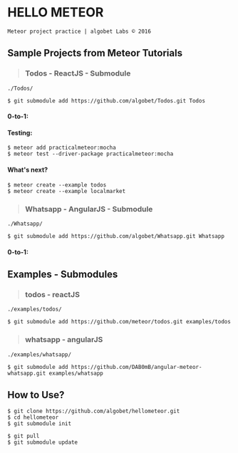 # HELLO METEOR
`Meteor project practice | algobet Labs © 2016`

## Sample Projects from Meteor Tutorials
> ### Todos - ReactJS - Submodule
`./Todos/`

    $ git submodule add https://github.com/algobet/Todos.git Todos


#### 0-to-1:

    
#### Testing:
    $ meteor add practicalmeteor:mocha
    $ meteor test --driver-package practicalmeteor:mocha
    
#### What's next?
    $ meteor create --example todos
    $ meteor create --example localmarket

> ### Whatsapp - AngularJS - Submodule
`./Whatsapp/`

    $ git submodule add https://github.com/algobet/Whatsapp.git Whatsapp


#### 0-to-1:


## Examples - Submodules
> ### todos - reactJS
`./examples/todos/`

    $ git submodule add https://github.com/meteor/todos.git examples/todos

> ### whatsapp - angularJS
`./examples/whatsapp/`

    $ git submodule add https://github.com/DAB0mB/angular-meteor-whatsapp.git examples/whatsapp

## How to Use?
    $ git clone https://github.com/algobet/hellometeor.git
    $ cd hellometeor
    $ git submodule init
    
    $ git pull
    $ git submodule update